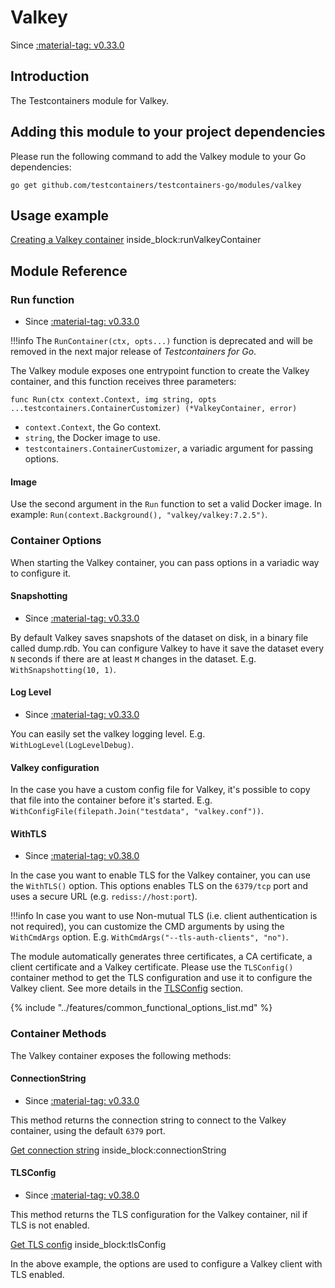 # Valkey

Since <a href="https://github.com/testcontainers/testcontainers-go/releases/tag/v0.33.0"><span class="tc-version">:material-tag: v0.33.0</span></a>

## Introduction

The Testcontainers module for Valkey.

## Adding this module to your project dependencies

Please run the following command to add the Valkey module to your Go dependencies:

```
go get github.com/testcontainers/testcontainers-go/modules/valkey
```

## Usage example

<!--codeinclude-->
[Creating a Valkey container](../../modules/valkey/examples_test.go) inside_block:runValkeyContainer
<!--/codeinclude-->

## Module Reference

### Run function

- Since <a href="https://github.com/testcontainers/testcontainers-go/releases/tag/v0.33.0"><span class="tc-version">:material-tag: v0.33.0</span></a>

!!!info
    The `RunContainer(ctx, opts...)` function is deprecated and will be removed in the next major release of _Testcontainers for Go_.

The Valkey module exposes one entrypoint function to create the Valkey container, and this function receives three parameters:

```golang
func Run(ctx context.Context, img string, opts ...testcontainers.ContainerCustomizer) (*ValkeyContainer, error)
```

- `context.Context`, the Go context.
- `string`, the Docker image to use.
- `testcontainers.ContainerCustomizer`, a variadic argument for passing options.

#### Image

Use the second argument in the `Run` function to set a valid Docker image.
In example: `Run(context.Background(), "valkey/valkey:7.2.5")`.

### Container Options

When starting the Valkey container, you can pass options in a variadic way to configure it.

#### Snapshotting

- Since <a href="https://github.com/testcontainers/testcontainers-go/releases/tag/v0.33.0"><span class="tc-version">:material-tag: v0.33.0</span></a>

By default Valkey saves snapshots of the dataset on disk, in a binary file called dump.rdb. You can configure Valkey to have it save the dataset every `N` seconds if there are at least `M` changes in the dataset. E.g. `WithSnapshotting(10, 1)`.

#### Log Level

- Since <a href="https://github.com/testcontainers/testcontainers-go/releases/tag/v0.33.0"><span class="tc-version">:material-tag: v0.33.0</span></a>

You can easily set the valkey logging level. E.g. `WithLogLevel(LogLevelDebug)`.

#### Valkey configuration

In the case you have a custom config file for Valkey, it's possible to copy that file into the container before it's started. E.g. `WithConfigFile(filepath.Join("testdata", "valkey.conf"))`.

#### WithTLS

- Since <a href="https://github.com/testcontainers/testcontainers-go/releases/tag/v0.38.0"><span class="tc-version">:material-tag: v0.38.0</span></a>

In the case you want to enable TLS for the Valkey container, you can use the `WithTLS()` option. This options enables TLS on the `6379/tcp` port and uses a secure URL (e.g. `rediss://host:port`).

!!!info
    In case you want to use Non-mutual TLS (i.e. client authentication is not required), you can customize the CMD arguments by using the `WithCmdArgs` option. E.g. `WithCmdArgs("--tls-auth-clients", "no")`.

The module automatically generates three certificates, a CA certificate, a client certificate and a Valkey certificate. Please use the `TLSConfig()` container method to get the TLS configuration and use it to configure the Valkey client. See more details in the [TLSConfig](#tlsconfig) section.

{% include "../features/common_functional_options_list.md" %}

### Container Methods

The Valkey container exposes the following methods:

#### ConnectionString

- Since <a href="https://github.com/testcontainers/testcontainers-go/releases/tag/v0.33.0"><span class="tc-version">:material-tag: v0.33.0</span></a>

This method returns the connection string to connect to the Valkey container, using the default `6379` port.

<!--codeinclude-->
[Get connection string](../../modules/valkey/valkey_test.go) inside_block:connectionString
<!--/codeinclude-->

#### TLSConfig

- Since <a href="https://github.com/testcontainers/testcontainers-go/releases/tag/v0.38.0"><span class="tc-version">:material-tag: v0.38.0</span></a>

This method returns the TLS configuration for the Valkey container, nil if TLS is not enabled.

<!--codeinclude-->
[Get TLS config](../../modules/valkey/valkey_test.go) inside_block:tlsConfig
<!--/codeinclude-->

In the above example, the options are used to configure a Valkey client with TLS enabled.

